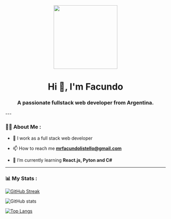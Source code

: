 <div id="header" align="center">
    <img src="https://media.giphy.com/media/bGgsc5mWoryfgKBx1u/giphy.gif" width="200" />
    <h1 align="center">Hi 👋, I'm Facundo</h1>
    <h3 align="center">A passionate fullstack web developer from Argentina.</h3>
</div>
---

### 👨‍💻 About Me :

- 📝 I work as a full stack web developer

- 📫 How to reach me **mrfacundolistello@gmail.com**

- 🌱 I’m currently learning **React.js, Pyton and C#**


---

### 📊 My Stats :

[![GitHub Streak](http://github-readme-streak-stats.herokuapp.com?user=Reyzer74&theme=onedark)](https://git.io/streak-stats)

![GitHub stats](https://github-readme-stats.vercel.app/api?username=Reyzer74&show_icons=true&theme=radical)

[![Top Langs](https://github-readme-stats.vercel.app/api/top-langs/?username=Reyzer74&theme=tokyonight)](https://github.com/anuraghazra/github-readme-stats)
